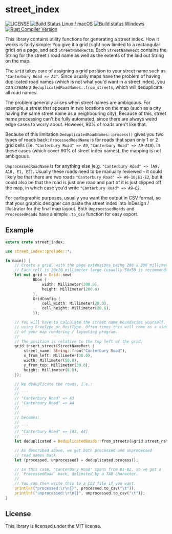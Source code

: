 # street_index

[![LICENSE](https://img.shields.io/badge/license-MIT-blue.svg)](LICENSE)
[![Build Status Linux / macOS](https://travis-ci.org/fschutt/street_index.svg?branch=master)](https://travis-ci.org/fschutt/street_index)
[![Build status Windows](https://ci.appveyor.com/api/projects/status/0579ea95rbpliyhi?svg=true)](https://ci.appveyor.com/project/fschutt/street-index)
[![Rust Compiler Version](https://img.shields.io/badge/rustc-1.26%20stable-blue.svg)]()

This library contains utility functions for generating a street index.
How it works is fairly simple: You give it a grid (right now limited 
to a rectangular grid) on a page, and add `StreetNameRect`s. Each 
`StreetNameRect` contains the String for the street / road name as well
as the extents of the laid out String on the map.

The `Grid` takes care of assigning a grid position to your street name 
such as `"Canterbury Road => A2"`. Since usually maps have the problem
of having duplicated road names (which is not what you'd want in a street 
index), you can create a `DeduplicatedRoadNames::from_streets`, which will
deduplicate all road names.

The problem generally arises when street names are ambigouus. For example,
a street that appears in two locations on the map (such as a city having 
the same street name as a neighbouring city). Because of this, street name
processing can't be fully automated, since there are always weird edge cases 
to worry about. However, 90% of roads aren't like that.

Because of this limitation `DeduplicatedRoadNames::process()` gives you
two types of roads back: `ProcessedRoadName` is for roads that span only
1 or 2 grid cells (i.e. `"Canterbury Road" => A9`, `"Canterbury Road" => A9-A10`).
In these cases (which cover 90% of street index names), the mapping is not
ambigouus.

`UnprocessedRoadName` is for anything else (e.g. `"Canterbury Road" => [A9, A10, E1, E2]`. 
Usually these roads need to be manually reviewed - it could likely be that 
there are two roads `"Canterbury Road" => A9-10;E1-E2`, but it could also
be that the road is just one road and part of it is just clipped off the map,
in which case you'd write `"Canterbury Road" => A9-E2`.  

For cartographic purposes, usually you want the output in CSV format, so
that your graphic designer can paste the street index into InDesign / 
Illustrator for the final map layout. Both `UnprocessedRoads` and 
`ProcessedRoads` have a simple `.to_csv` function for easy export.

## Example

```rust
extern crate street_index;

use street_index::prelude::*;

fn main() {
	// Create a grid, with the page extensions being 200 x 200 millimeter
	// Each cell is 20x20 millimeter large (usually 50x50 is recommended, though)
    let mut grid = Grid::new(
            Bbox { 
                width: Millimeter(200.0), 
                height: Millimeter(200.0) 
            },
            GridConfig {
                cell_width: Millimeter(20.0),
                cell_height: Millimeter(20.0),
            });

    // You will have to calculate the street name boundaries yourself, i.e. 
    // using FreeType or RustType. Often times this will come as a side-effect 
    // of your map rendering / layouting program.
    //
    // The position is relative to the top left of the grid.
    grid.insert_street(StreetNameRect {
        street_name: String::from("Canterbury Road"),
        x_from_left: Millimeter(30.0),
        width: Millimeter(50.0),
        y_from_top: Millimeter(30.0),
        height: Millimeter(8.0),
    });

    // We deduplicate the roads, i.e.:
    //
    // ```
    // "Canterbury Road" => A3
    // "Canterbury Road" => A4
    // ```
    // 
    // becomes:
    // 
    // ```
    // "Canterbury Road" => [A3, A4]
    // ```
    let deduplicated = DeduplicatedRoads::from_streets(&grid.street_names());

    // As described above, we get both processed and unprocessed 
    // road names back
    let (processed, unprocessed) = deduplicated.process();

    // In this case, "Canterbury Road" spans from B1-B2, so we get a 
    // `ProcessedRoad` back, delimited by a TAB character.
    // 
 	// You can then write this to a CSV file if you want.
    println!("processed:\r\n{}", processed.to_csv("\t"));
    println!("unprocessed:\r\n{}", unprocessed.to_csv("\t"));
}
```

## License

This library is licensed under the MIT license.